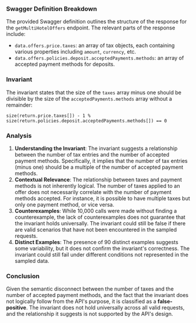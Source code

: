 ### Swagger Definition Breakdown
The provided Swagger definition outlines the structure of the response for the `getMultiHotelOffers` endpoint. The relevant parts of the response include:
- `data.offers.price.taxes`: an array of tax objects, each containing various properties including `amount`, `currency`, etc.
- `data.offers.policies.deposit.acceptedPayments.methods`: an array of accepted payment methods for deposits.

### Invariant
The invariant states that the size of the `taxes` array minus one should be divisible by the size of the `acceptedPayments.methods` array without a remainder:

`size(return.price.taxes[]) - 1 % size(return.policies.deposit.acceptedPayments.methods[]) == 0`

### Analysis
1. **Understanding the Invariant**: The invariant suggests a relationship between the number of tax entries and the number of accepted payment methods. Specifically, it implies that the number of tax entries (minus one) should be a multiple of the number of accepted payment methods.
2. **Contextual Relevance**: The relationship between taxes and payment methods is not inherently logical. The number of taxes applied to an offer does not necessarily correlate with the number of payment methods accepted. For instance, it is possible to have multiple taxes but only one payment method, or vice versa.
3. **Counterexamples**: While 10,000 calls were made without finding a counterexample, the lack of counterexamples does not guarantee that the invariant holds universally. The invariant could still be false if there are valid scenarios that have not been encountered in the sampled requests.
4. **Distinct Examples**: The presence of 90 distinct examples suggests some variability, but it does not confirm the invariant's correctness. The invariant could still fail under different conditions not represented in the sampled data.

### Conclusion
Given the semantic disconnect between the number of taxes and the number of accepted payment methods, and the fact that the invariant does not logically follow from the API's purpose, it is classified as a **false-positive**. The invariant does not hold universally across all valid requests, and the relationship it suggests is not supported by the API's design.
